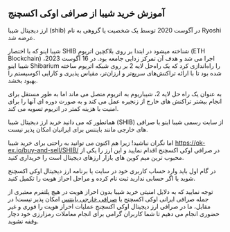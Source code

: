 

## آموزش خرید شیبا از صرافی اوکی اکسچنج

ارز دیجیتال شیبا (shib) در آگوست 2020 توسط یک شخصیت یا گروهی به نام Ryoshi عرضه شد.

شیبا اینو که با اختصار SHIB شناخته میشود در ابتدا بر روی بلاکچین اتریوم (ETH Blockchain) اجرا می شد و هدف آن تمرکز زدایی جامعه بود. در 16 آگوست 2023، شیبا اینو Shibarium را راه‌اندازی کرد که یک راه‌حل لایه 2 بر روی شبکه اتریوم ساخته شده بود تا با ارائه تراکنش‌های سریع‌تر و ارزان‌تر، مقیاس‌ پذیری و کارایی اکوسیستم را بهبود بخشد.

به عنوان یک راه حل لایه 2، شیباریوم به اتریوم متصل می ماند اما به طور مستقل برای انجام بیشتر تراکنش های خارج از زنجیره عمل می کند و به صورت دوره ای آنها را برای امنیت با هزینه کمتر در اتریوم تسویه می کند.

همانطور که می دانید خرید ارز دیجیتال شیبا (SHIB) از سایت رسمی شیبا اینو یا صرافی های خارجی مانند بایننس برای ایرانیان امکان پذیر نیست.

اما نگران نباشید! زیرا هم اکنون می توانید به راحتی برای خرید شیبا https://ok-ex.io/buy-and-sell/SHIB/ در صرافی اوکی اکسچنج اقدام نمایید و این ارز را یکی از محبوب ترین میم کوین های بازار ارزهای دیجیتال است را خریداری کنید.

در گام اول باید وارد حساب کاربری خود در سایت یا برنامه ارز دیجیتال اوکی اکسچنج شوید یا اگر حسابی ندارید ثبت نام کرده و مراحل احراز هویت را تکمیل کنید.

توجه نمایید که به دلایل امنیتی خرید شیبا بدون احراز هویت در هیچ پلتفرم معتبری از جمله صرافی ایرانی اوکی اکسچنج یا [صرافی خارجی بایننس](https://www.binance.com/en-GB) امکان پذیر نیست! در مقابل، ما در صرافی ارز دیجیتال اوکی اکسچنج عملیات احراز هویت را فوری و غیر حضوری انجام می دهیم تا شما کاربران گرامی برای انجام معاملات رمزارزی خود دچار وقفه نشوید.
